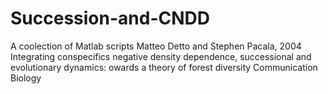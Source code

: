 # Succession-and-CNDD
A coolection of Matlab scripts 
Matteo Detto and Stephen Pacala, 2004
Integrating conspecifics negative density dependence, successional and evolutionary dynamics: 
owards a theory of forest diversity 
Communication Biology



